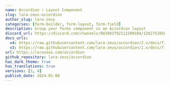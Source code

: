 ```yaml
---
name: Accordion ⚡️ Layout Component
slug: lara-zeus-accordion
author_slug: lara-zeus
categories: [form-builder, form-layout, form-field]
description: Group your forms component in an Accordion layout
discord_url: https://discord.com/channels/883083792112300104/1282751058015420528
docs_urls:
  v4: https://raw.githubusercontent.com/lara-zeus/accordion/2.x/docs/filament.md,
  v3: https://raw.githubusercontent.com/lara-zeus/accordion/1.x/docs/filament.md
url: https://larazeus.com/accordion
github_repository: lara-zeus/accordion
has_dark_theme: true
has_translations: true
versions: [3, 4]
publish_date: 2024-01-08
---
```

